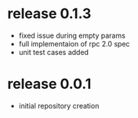 # release 0.1.3
 * fixed issue during empty params
 * full implementaion of rpc 2.0 spec 
 * unit test cases added

# release 0.0.1
 * initial repository creation
